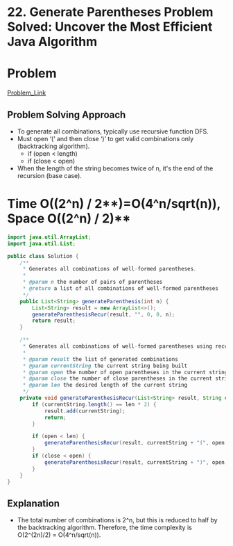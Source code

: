 # 22. Generate Parentheses Problem Solved: Uncover the Most Efficient Java Algorithm


# Problem

[Problem_Link](https://leetcode.com/problems/generate-parentheses/description/)

## **Problem Solving Approach**

- To generate all combinations, typically use recursive function DFS.
- Must open ‘(’ and then close ‘)’ to get valid combinations only (backtracking algorithm).
    - if (open < length)
    - if (close < open)
- When the length of the string becomes twice of n, it's the end of the recursion (base case).

# Time **O(**(2^n) / 2**)=**O(4^n/sqrt(n))**, Space O(**(2^n) / 2**)**

```java
import java.util.ArrayList;
import java.util.List;

public class Solution {
    /**
     * Generates all combinations of well-formed parentheses.
     *
     * @param n the number of pairs of parentheses
     * @return a list of all combinations of well-formed parentheses
     */
    public List<String> generateParenthesis(int n) {
        List<String> result = new ArrayList<>();
        generateParenthesisRecur(result, "", 0, 0, n);
        return result;
    }

    /**
     * Generates all combinations of well-formed parentheses using recursion.
     *
     * @param result the list of generated combinations
     * @param currentString the current string being built
     * @param open the number of open parentheses in the current string
     * @param close the number of close parentheses in the current string
     * @param len the desired length of the current string
     */
    private void generateParenthesisRecur(List<String> result, String currentString, int open, int close, int len) {
        if (currentString.length() == len * 2) {
            result.add(currentString);
            return;
        }

        if (open < len) {
            generateParenthesisRecur(result, currentString + "(", open + 1, close, len);
        }
        if (close < open) {
            generateParenthesisRecur(result, currentString + ")", open, close + 1, len);
        }
    }
}
```

## **Explanation**

- The total number of combinations is 2^n, but this is reduced to half by the backtracking algorithm. Therefore, the time complexity is O(2^(2n)/2) = O(4^n/sqrt(n)).
